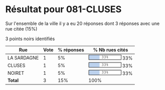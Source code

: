 # Résultat pour 081-CLUSES

Sur l'ensemble de la ville il y a eu 20 réponses dont 3 réponses avec une rue citée (15%)

3 points noirs identifiés

| Rue | Vote | % réponses | % Nb rues cités|
|-----|------|------------|----------------|
| LA SARDAGNE | 1 | 5% | <img src="../../img/bar_33.gif" />&nbsp;33%|
| CLUSES | 1 | 5% | <img src="../../img/bar_33.gif" />&nbsp;33%|
| NOIRET | 1 | 5% | <img src="../../img/bar_33.gif" />&nbsp;33%|
| **Total** | 3 | 15% | 100%|
